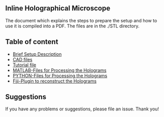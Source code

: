 ## Inline Holographical Microscope 

The document which explains the steps to prepare the setup and how to use it is compiled into a PDF. The files are in the ./STL directory. 

## Table of content 
- [Brief Setup Description](../../CAD/IN-INCUBATOR_MICROSCOPE/Readme.md)
- [CAD files](../../CAD/INLINE_HOLOGRAM/STL)
- [Tutorial file](WORKSHOP_Inline_Holographical_Microscope_v0.pdf)
- [MATLAB-Files for Processing the Holograms](./MATLAB)
- [PYTHON-Files for Processing the Holograms](./PYTHON)
- [Fiji-Plugin to reconstruct the Holograms](./Fiji)

## Suggestions
If you have any problems or suggestions, please file an issue. Thank you! 